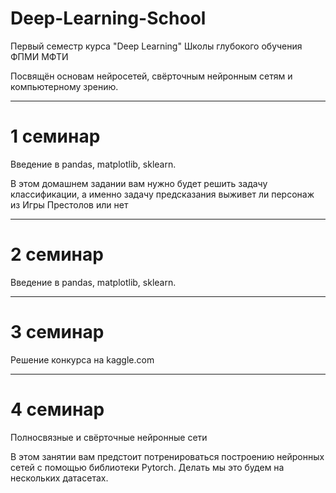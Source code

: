 # Deep-Learning-School
Первый семестр курса "Deep Learning" Школы глубокого обучения ФПМИ МФТИ

Посвящён основам нейросетей, свёрточным нейронным сетям и компьютерному зрению. 

-------------------------------------------------------------------------------

# 1 семинар 
Введение в pandas, matplotlib, sklearn.

В этом домашнем задании вам нужно будет решить задачу классификации, а именно задачу предсказания выживет ли персонаж из Игры Престолов или нет

-------------------------------------------------------------------------------

# 2 семинар 
Введение в pandas, matplotlib, sklearn.

-------------------------------------------------------------------------------

# 3 семинар 
Решение конкурса на kaggle.com

-------------------------------------------------------------------------------

# 4 семинар 

Полносвязные и свёрточные нейронные сети

В этом занятии вам предстоит потренироваться построению нейронных сетей с помощью библиотеки Pytorch. Делать мы это будем на нескольких датасетах.
